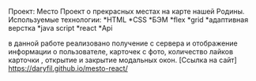 Проект: Место
Проект о прекрасных местах на карте нашей Родины.
Используемые технологии: *HTML *CSS *БЭМ *flex *grid *адаптивная верстка *java script *react *Аpi

в данной работе реализовано получение с сервера и отображение информации о пользователе, карточек с фото, количество лайков карточки , открытие и закрытие модальных окон.
[Ссылка на сайт] https://daryfil.github.io/mesto-react/
